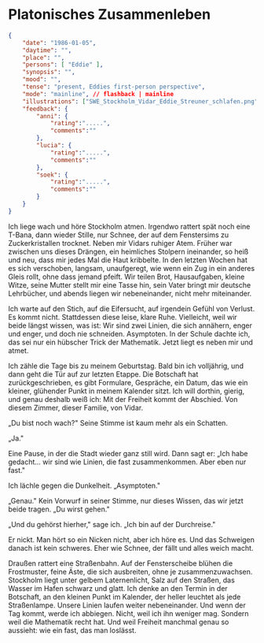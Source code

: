 # Platonisches Zusammenleben

```json
{
    "date": "1986-01-05",
    "daytime": "",
    "place": "",
    "persons": [ "Eddie" ],
    "synopsis": "",
    "mood": "",
    "tense": "present, Eddies first-person perspective",
    "mode": "mainline", // flashback | mainline
    "illustrations": ["SWE_Stockholm_Vidar_Eddie_Streuner_schlafen.png"],
    "feedback": {
        "anni": {
            "rating":".....",
            "comments":""
        },
        "lucia": {
            "rating":".....",
            "comments":""
        },
        "soek": {
            "rating":".....",
            "comments":""
        }
    }
}
```

Ich liege wach und höre Stockholm atmen. Irgendwo rattert spät noch eine
T-Bana, dann wieder Stille, nur Schnee, der auf dem Fenstersims zu
Zuckerkristallen trocknet. Neben mir Vidars ruhiger Atem. Früher war
zwischen uns dieses Drängen, ein heimliches Stolpern ineinander, so heiß
und neu, dass mir jedes Mal die Haut kribbelte. In den letzten Wochen
hat es sich verschoben, langsam, unaufgeregt, wie wenn ein Zug in ein
anderes Gleis rollt, ohne dass jemand pfeift. Wir teilen Brot,
Hausaufgaben, kleine Witze, seine Mutter stellt mir eine Tasse hin, sein
Vater bringt mir deutsche Lehrbücher, und abends liegen wir
nebeneinander, nicht mehr miteinander.

Ich warte auf den Stich, auf die Eifersucht, auf irgendein Gefühl von
Verlust. Es kommt nicht. Stattdessen diese leise, klare Ruhe.
Vielleicht, weil wir beide längst wissen, was ist: Wir sind zwei Linien,
die sich annähern, enger und enger, und doch nie schneiden. Asymptoten.
In der Schule dachte ich, das sei nur ein hübscher Trick der Mathematik.
Jetzt liegt es neben mir und atmet.

Ich zähle die Tage bis zu meinem Geburtstag. Bald bin ich volljährig,
und dann geht die Tür auf zur letzten Etappe. Die Botschaft hat
zurückgeschrieben, es gibt Formulare, Gespräche, ein Datum, das wie ein
kleiner, glühender Punkt in meinem Kalender sitzt. Ich will dorthin,
gierig, und genau deshalb weiß ich: Mit der Freiheit kommt der Abschied.
Von diesem Zimmer, dieser Familie, von Vidar.

„Du bist noch wach?" Seine Stimme ist kaum mehr als ein Schatten.

„Ja."

Eine Pause, in der die Stadt wieder ganz still wird. Dann sagt er: „Ich
habe gedacht... wir sind wie Linien, die fast zusammenkommen. Aber eben
nur fast."

Ich lächle gegen die Dunkelheit. „Asymptoten."

„Genau." Kein Vorwurf in seiner Stimme, nur dieses Wissen, das wir jetzt
beide tragen. „Du wirst gehen."

„Und du gehörst hierher," sage ich. „Ich bin auf der Durchreise."

Er nickt. Man hört so ein Nicken nicht, aber ich höre es. Und das
Schweigen danach ist kein schweres. Eher wie Schnee, der fällt und alles
weich macht.

Draußen rattert eine Straßenbahn. Auf der Fensterscheibe blühen
die Frostmuster, feine Äste, die sich ausbreiten, ohne je
zusammenzuwachsen. Stockholm liegt unter gelbem Laternenlicht, Salz auf
den Straßen, das Wasser im Hafen schwarz und glatt. Ich denke an den
Termin in der Botschaft, an den kleinen Punkt im Kalender, der heller
leuchtet als jede Straßenlampe. Unsere Linien laufen weiter
nebeneinander. Und wenn der Tag kommt, werde ich abbiegen. Nicht, weil
ich ihn weniger mag. Sondern weil die Mathematik recht hat. Und weil
Freiheit manchmal genau so aussieht: wie ein fast, das man loslässt.
